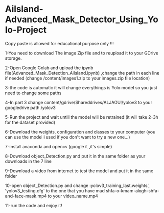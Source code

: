 
# AiIsland-Advanced_Mask_Detector_Using_Yolo-Project





Copy paste is allowed for educational purpose only !!!


1-You need to download The image Zip file and to reupload it to your GDrive storage.

2-Open Google Colab and upload the ipynb file(Advanced_Mask_Detection_AiIsland.ipynb) ,change the path in each line if needed (change /content/images1.zip to your images.zip file location)

3-the code is automatic it will change everythings is Yolo model so you just need to change some paths

4-In part 3 change content/gdrive/Shareddrives/ALJAOUI/yolov3 to your googledrive path /yolov3

5-Run the project and wait untill the model will be retrained (it will take 2-3h for the dataset provided)

6-Download the weights, configuration and classes to your computer (you can use the model i used if you don't want to try a new one...)

7-install anaconda and opencv (google it ,it's simple)

8-Download object_Detection.py and put it in the same folder as your downloads in the 7 line

9-Download a video from internet to test the model and put it in the same folder

10-open object_Detection.py and change :yolov3_training_last.weights', 'yolov3_testing.cfg' to the one that you have mad
                                        shfa-o-kmam-alogh-shfa-and-face-mask.mp4 to your video_name.mp4

11-run the code and enjoy it!
